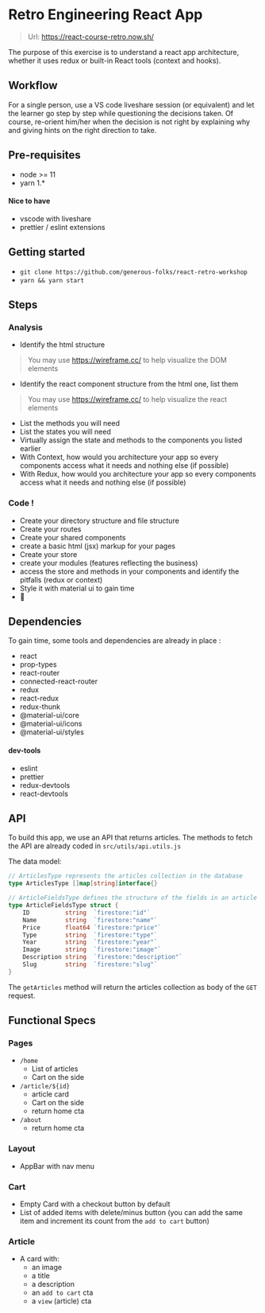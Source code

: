 # Retro Engineering React App

> Url: https://react-course-retro.now.sh/

The purpose of this exercise is to understand a react app architecture, whether it uses redux or built-in React tools (context and hooks).

## Workflow

For a single person, use a VS code liveshare session (or equivalent) and let the learner go step by step while questioning the decisions taken. Of course, re-orient him/her when the decision is not right by explaining why and giving hints on the right direction to take.


## Pre-requisites

- node >= 11
- yarn 1.*

#### Nice to have

- vscode with liveshare
- prettier / eslint extensions

## Getting started

- `git clone https://github.com/generous-folks/react-retro-workshop`
- `yarn && yarn start`

## Steps

### Analysis

- Identify the html structure
> You may use https://wireframe.cc/ to help visualize the DOM elements
- Identify the react component structure from the html one, list them
> You may use https://wireframe.cc/ to help visualize the react elements
- List the methods you will need
- List the states you will need
- Virtually assign the state and methods to the components you listed earlier
- With Context, how would you architecture your app so every components access what it needs and nothing else (if possible)
- With Redux, how would you architecture your app so every components access what it needs and nothing else (if possible)

### Code !

- Create your directory structure and file structure
- Create your routes
- Create your shared components
- create a basic html (jsx) markup for your pages
- Create your store
- create your modules (features reflecting the business) 
- access the store and methods in your components and identify the pitfalls (redux or context)
- Style it with material ui to gain time
- :tada:

## Dependencies

To gain time, some tools and dependencies are already in place :

- react
- prop-types
- react-router
- connected-react-router
- redux
- react-redux
- redux-thunk
- @material-ui/core
- @material-ui/icons
- @material-ui/styles

#### dev-tools
- eslint
- prettier
- redux-devtools
- react-devtools

## API

To build this app, we use an API that returns articles.
The methods to fetch the API are already coded in `src/utils/api.utils.js`

The data model:

```go
// ArticlesType represents the articles collection in the database
type ArticlesType []map[string]interface{}

// ArticleFieldsType defines the structure of the fields in an article from the articles collection.
type ArticleFieldsType struct {
	ID          string  `firestore:"id"`
	Name        string  `firestore:"name"`
	Price       float64 `firestore:"price"`
	Type        string  `firestore:"type"`
	Year        string  `firestore:"year"`
	Image       string  `firestore:"image"`
	Description string  `firestore:"description"`
	Slug        string  `firestore:"slug"`
}
```

The `getArticles` method will return the articles collection as body of the `GET` request.

## Functional Specs

### Pages

- `/home`
  - List of articles
  - Cart on the side
- `/article/${id}`
  - article card
  - Cart on the side
  - return home cta
- `/about`
  - return home cta

### Layout

- AppBar with nav menu

### Cart

- Empty Card with a checkout button by default
- List of added items with delete/minus button (you can add the same item and increment its count from the `add to cart` button)

### Article

- A card with:
  - an image
  - a title
  - a description
  - an `add to cart` cta
  - a `view` (article) cta



